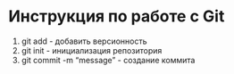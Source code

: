 # Инструкция по работе с Git
1. git add - добавить версионность
2. git init - инициализация репозитория
3. git commit -m “message” - создание коммита
